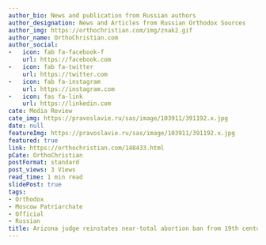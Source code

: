 ```yaml
---
author_bio: News and publication from Russian authors
author_designation: News and Articles from Russian Orthodox Sources
author_img: https://orthochristian.com/img/znak2.gif
author_name: OrthoChristian.com
author_social:
-   icon: fab fa-facebook-f
    url: https://facebook.com
-   icon: fab fa-twitter
    url: https://twitter.com
-   icon: fab fa-instagram
    url: https://instagram.com
-   icon: fas fa-link
    url: https://linkedin.com
cate: Media Review
cate_img: https://pravoslavie.ru/sas/image/103911/391192.x.jpg
date: null
featureImg: https://pravoslavie.ru/sas/image/103911/391192.x.jpg
featured: true
link: https://orthochristian.com/148433.html
pCate: OrthoChristian
postFormat: standard
post_views: 3 Views
read_time: 1 min read
slidePost: true
tags:
- Orthodox
- Moscow Patriarchate
- Official
- Russian
title: Arizona judge reinstates near-total abortion ban from 19th century
---
```

